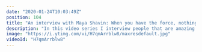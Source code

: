 ```yaml
---
date: "2020-01-24T10:03:49Z"
position: 104
title: "An interview with Maya Shavin: When you have the force, nothing is impossible!"
description: "In this video series I interview people that are amazing at their job in the tech industry. I try to find the tools and best practices they use to shine on conference stages, contribute to open source projects or when they deliver high quality work.\n\nBeware, this is my first interview. Please leave your feedback in the comments :)\n\nIn this installment I'm speaking to Maya Shavin. Maya is a senior web developer in the R&D team at Cloudinary. Next to being a great developer she is also a speaker, a writer and she organizes events. We dive deep (yep, 47 minutes) into how she has such an amazing output and how she deals with the challenges of culture clash, family life and being a woman in a male dominated arena.\n\nMaya truly has the force! Watch until the end where she explains her mantra to success.\n\nFollow Maya here:\nhttps://www.mayashavin.com/\nhttps://twitter.com/MayaShavin\nhttps://www.cloudinary.com\n\nFollow me here:\nWebsite: https://timbenniks.nl/\nTwitter: https://twitter.com/timbenniks\nGithub: https://github.com/timbenniks"
image: "https://i.ytimg.com/vi/H7qmArrblw8/maxresdefault.jpg"
videoId: "H7qmArrblw8"
---
```


